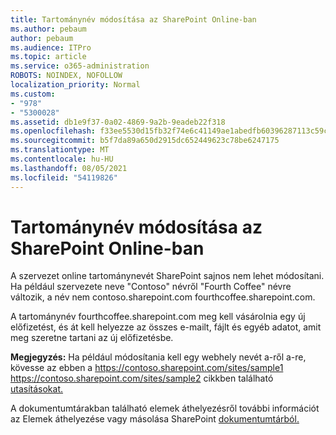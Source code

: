 ```yaml
---
title: Tartománynév módosítása az SharePoint Online-ban
ms.author: pebaum
author: pebaum
ms.audience: ITPro
ms.topic: article
ms.service: o365-administration
ROBOTS: NOINDEX, NOFOLLOW
localization_priority: Normal
ms.custom:
- "978"
- "5300028"
ms.assetid: db1e9f37-0a02-4869-9a2b-9eadeb22f318
ms.openlocfilehash: f33ee5530d15fb32f74e6c41149ae1abedfb60396287113c59c6b4dc3af24017
ms.sourcegitcommit: b5f7da89a650d2915dc652449623c78be6247175
ms.translationtype: MT
ms.contentlocale: hu-HU
ms.lasthandoff: 08/05/2021
ms.locfileid: "54119826"
---
```

# <a name="change-domain-name-in-sharepoint-online"></a>Tartománynév módosítása az SharePoint Online-ban

A szervezet online tartománynevét SharePoint sajnos nem lehet módosítani. Ha például szervezete neve "Contoso" névről "Fourth Coffee" névre változik, a név nem contoso.sharepoint.com fourthcoffee.sharepoint.com.
  
A tartománynév fourthcoffee.sharepoint.com meg kell vásárolnia egy új előfizetést, és át kell helyezze az összes e-mailt, fájlt és egyéb adatot, amit meg szeretne tartani az új előfizetésbe.
  
 **Megjegyzés:** Ha például módosítania kell egy webhely nevét a-ről a-re, kövesse az ebben a https://contoso.sharepoint.com/sites/sample1 https://contoso.sharepoint.com/sites/sample2 cikkben található [utasításokat.](https://docs.microsoft.com/sharepoint/change-site-address) 
  
A dokumentumtárakban található elemek áthelyezésről további információt az Elemek áthelyezése vagy másolása SharePoint [dokumentumtárból.](https://go.microsoft.com/fwlink/?linkid=2025831)
  